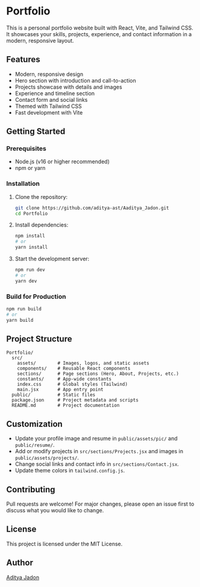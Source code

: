 # Portfolio

This is a personal portfolio website built with React, Vite, and Tailwind CSS. It showcases your skills, projects, experience, and contact information in a modern, responsive layout.

## Features
- Modern, responsive design
- Hero section with introduction and call-to-action
- Projects showcase with details and images
- Experience and timeline section
- Contact form and social links
- Themed with Tailwind CSS
- Fast development with Vite

## Getting Started

### Prerequisites
- Node.js (v16 or higher recommended)
- npm or yarn

### Installation
1. Clone the repository:
   ```sh
   git clone https://github.com/aditya-ast/Aaditya_Jadon.git
   cd Portfolio
   ```
2. Install dependencies:
   ```sh
   npm install
   # or
   yarn install
   ```
3. Start the development server:
   ```sh
   npm run dev
   # or
   yarn dev
   ```

### Build for Production
```sh
npm run build
# or
yarn build
```

## Project Structure
```
Portfolio/
  src/
    assets/        # Images, logos, and static assets
    components/    # Reusable React components
    sections/      # Page sections (Hero, About, Projects, etc.)
    constants/     # App-wide constants
    index.css      # Global styles (Tailwind)
    main.jsx       # App entry point
  public/          # Static files
  package.json     # Project metadata and scripts
  README.md        # Project documentation
```

## Customization
- Update your profile image and resume in `public/assets/pic/` and `public/resume/`.
- Add or modify projects in `src/sections/Projects.jsx` and images in `public/assets/projects/`.
- Change social links and contact info in `src/sections/Contact.jsx`.
- Update theme colors in `tailwind.config.js`.

## Contributing
Pull requests are welcome! For major changes, please open an issue first to discuss what you would like to change.

## License
This project is licensed under the MIT License.

## Author
[Aditya Jadon](https://aaditya-jadon.vercel.app/)
